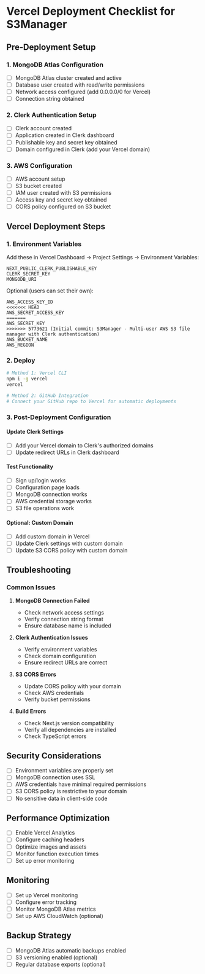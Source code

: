 # Vercel Deployment Checklist for S3Manager

## Pre-Deployment Setup

### 1. MongoDB Atlas Configuration
- [ ] MongoDB Atlas cluster created and active
- [ ] Database user created with read/write permissions
- [ ] Network access configured (add 0.0.0.0/0 for Vercel)
- [ ] Connection string obtained

### 2. Clerk Authentication Setup
- [ ] Clerk account created
- [ ] Application created in Clerk dashboard
- [ ] Publishable key and secret key obtained
- [ ] Domain configured in Clerk (add your Vercel domain)

### 3. AWS Configuration
- [ ] AWS account setup
- [ ] S3 bucket created
- [ ] IAM user created with S3 permissions
- [ ] Access key and secret key obtained
- [ ] CORS policy configured on S3 bucket

## Vercel Deployment Steps

### 1. Environment Variables
Add these in Vercel Dashboard → Project Settings → Environment Variables:

```
NEXT_PUBLIC_CLERK_PUBLISHABLE_KEY
CLERK_SECRET_KEY
MONGODB_URI
```

Optional (users can set their own):
```
AWS_ACCESS_KEY_ID
<<<<<<< HEAD
AWS_SECRET_ACCESS_KEY
=======
AWS_SECRET_KEY
>>>>>>> 5773621 (Initial commit: S3Manager - Multi-user AWS S3 file manager with Clerk authentication)
AWS_BUCKET_NAME
AWS_REGION
```

### 2. Deploy
```bash
# Method 1: Vercel CLI
npm i -g vercel
vercel

# Method 2: GitHub Integration
# Connect your GitHub repo to Vercel for automatic deployments
```

### 3. Post-Deployment Configuration

#### Update Clerk Settings
- [ ] Add your Vercel domain to Clerk's authorized domains
- [ ] Update redirect URLs in Clerk dashboard

#### Test Functionality
- [ ] Sign up/login works
- [ ] Configuration page loads
- [ ] MongoDB connection works
- [ ] AWS credential storage works
- [ ] S3 file operations work

#### Optional: Custom Domain
- [ ] Add custom domain in Vercel
- [ ] Update Clerk settings with custom domain
- [ ] Update S3 CORS policy with custom domain

## Troubleshooting

### Common Issues

1. **MongoDB Connection Failed**
   - Check network access settings
   - Verify connection string format
   - Ensure database name is included

2. **Clerk Authentication Issues**
   - Verify environment variables
   - Check domain configuration
   - Ensure redirect URLs are correct

3. **S3 CORS Errors**
   - Update CORS policy with your domain
   - Check AWS credentials
   - Verify bucket permissions

4. **Build Errors**
   - Check Next.js version compatibility
   - Verify all dependencies are installed
   - Check TypeScript errors

## Security Considerations

- [ ] Environment variables are properly set
- [ ] MongoDB connection uses SSL
- [ ] AWS credentials have minimal required permissions
- [ ] S3 CORS policy is restrictive to your domain
- [ ] No sensitive data in client-side code

## Performance Optimization

- [ ] Enable Vercel Analytics
- [ ] Configure caching headers
- [ ] Optimize images and assets
- [ ] Monitor function execution times
- [ ] Set up error monitoring

## Monitoring

- [ ] Set up Vercel monitoring
- [ ] Configure error tracking
- [ ] Monitor MongoDB Atlas metrics
- [ ] Set up AWS CloudWatch (optional)

## Backup Strategy

- [ ] MongoDB Atlas automatic backups enabled
- [ ] S3 versioning enabled (optional)
- [ ] Regular database exports (optional)
